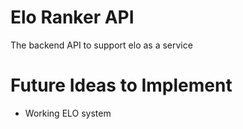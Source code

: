 # Elo Ranker API
The backend API to support elo as a service

# Future Ideas to Implement
* Working ELO system 
